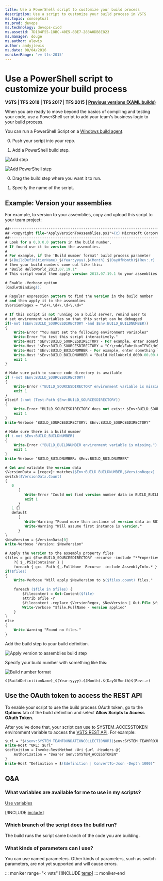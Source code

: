 ```yaml
---
title: Use a PowerShell script to customize your build process
description: Use a script to customize your build process in VSTS
ms.topic: conceptual
ms.prod: devops
ms.technology: devops-cicd
ms.assetid: 7D184F55-18BC-40E5-8BE7-283A0DB8E823
ms.manager: douge
ms.author: alewis
author: andyjlewis
ms.date: 08/04/2016
monikerRange: '>= tfs-2015'
---
```



# Use a PowerShell script to customize your build process

**VSTS | TFS 2018 | TFS 2017 | TFS 2015 | [Previous versions (XAML builds)](https://msdn.microsoft.com/library/dn376353%28v=vs.120%29.aspx)**

When you are ready to move beyond the basics of compiling and testing your code, use a PowerShell script to add your team's business logic to your build process.

You can run a PowerShell Script on a [Windows build agent](../agents/v2-windows.md).

0. Push your script into your repo.

0. Add a PowerShell build step.

 ![Add step](_img/BldStepAddBegin.png)

 ![Add PowerShell step](_img/BldScriptPSAdd.png)

0. Drag the build step where you want it to run.

0. Specify the name of the script.

## Example: Version your assemblies

For example, to version to your assemblies, copy and upload this script to your team project:

```ps
##-----------------------------------------------------------------------
## <copyright file="ApplyVersionToAssemblies.ps1">(c) Microsoft Corporation. This source is subject to the Microsoft Permissive License. See http://www.microsoft.com/resources/sharedsource/licensingbasics/sharedsourcelicenses.mspx. All other rights reserved.</copyright>
##-----------------------------------------------------------------------
# Look for a 0.0.0.0 pattern in the build number. 
# If found use it to version the assemblies.
#
# For example, if the 'Build number format' build process parameter 
# $(BuildDefinitionName)_$(Year:yyyy).$(Month).$(DayOfMonth)$(Rev:.r)
# then your build numbers come out like this:
# "Build HelloWorld_2013.07.19.1"
# This script would then apply version 2013.07.19.1 to your assemblies.
	
# Enable -Verbose option
[CmdletBinding()]
	
# Regular expression pattern to find the version in the build number 
# and then apply it to the assemblies
$VersionRegex = "\d+\.\d+\.\d+\.\d+"
	
# If this script is not running on a build server, remind user to 
# set environment variables so that this script can be debugged
if(-not ($Env:BUILD_SOURCESDIRECTORY -and $Env:BUILD_BUILDNUMBER))
{
	Write-Error "You must set the following environment variables"
	Write-Error "to test this script interactively."
	Write-Host '$Env:BUILD_SOURCESDIRECTORY - For example, enter something like:'
	Write-Host '$Env:BUILD_SOURCESDIRECTORY = "C:\code\FabrikamTFVC\HelloWorld"'
	Write-Host '$Env:BUILD_BUILDNUMBER - For example, enter something like:'
	Write-Host '$Env:BUILD_BUILDNUMBER = "Build HelloWorld_0000.00.00.0"'
	exit 1
}
	
# Make sure path to source code directory is available
if (-not $Env:BUILD_SOURCESDIRECTORY)
{
	Write-Error ("BUILD_SOURCESDIRECTORY environment variable is missing.")
	exit 1
}
elseif (-not (Test-Path $Env:BUILD_SOURCESDIRECTORY))
{
	Write-Error "BUILD_SOURCESDIRECTORY does not exist: $Env:BUILD_SOURCESDIRECTORY"
	exit 1
}
Write-Verbose "BUILD_SOURCESDIRECTORY: $Env:BUILD_SOURCESDIRECTORY"
	
# Make sure there is a build number
if (-not $Env:BUILD_BUILDNUMBER)
{
	Write-Error ("BUILD_BUILDNUMBER environment variable is missing.")
	exit 1
}
Write-Verbose "BUILD_BUILDNUMBER: $Env:BUILD_BUILDNUMBER"
	
# Get and validate the version data
$VersionData = [regex]::matches($Env:BUILD_BUILDNUMBER,$VersionRegex)
switch($VersionData.Count)
{
   0		
      { 
         Write-Error "Could not find version number data in BUILD_BUILDNUMBER."
         exit 1
      }
   1 {}
   default 
      { 
         Write-Warning "Found more than instance of version data in BUILD_BUILDNUMBER." 
         Write-Warning "Will assume first instance is version."
      }
}
$NewVersion = $VersionData[0]
Write-Verbose "Version: $NewVersion"
	
# Apply the version to the assembly property files
$files = gci $Env:BUILD_SOURCESDIRECTORY -recurse -include "*Properties*","My Project" | 
	?{ $_.PSIsContainer } | 
	foreach { gci -Path $_.FullName -Recurse -include AssemblyInfo.* }
if($files)
{
	Write-Verbose "Will apply $NewVersion to $($files.count) files."
	
	foreach ($file in $files) {
		$filecontent = Get-Content($file)
		attrib $file -r
		$filecontent -replace $VersionRegex, $NewVersion | Out-File $file
		Write-Verbose "$file.FullName - version applied"
	}
}
else
{
	Write-Warning "Found no files."
}
```

Add the build step to your build definition.

![Apply version to assemblies build step](_img/BldScriptPSExmpVerAssembliesBuildStep.png)

Specify your build number with something like this:

![Build number format](_img/BldScriptPSExmpVerAssembliesBuildNumFormat.png)

```
$(BuildDefinitionName)_$(Year:yyyy).$(Month).$(DayOfMonth)$(Rev:.r)
```

<a name="oauth"></a>
## Use the OAuth token to access the REST API

To enable your script to use the build process OAuth token, go to the **Options** tab of the build definition and select **Allow Scripts to Access OAuth Token**.

After you've done that, your script can use to SYSTEM_ACCESSTOKEN environment variable to access the [VSTS REST API](https://www.visualstudio.com/en-us/integrate/api/overview). For example:

```ps
$url = "$($env:SYSTEM_TEAMFOUNDATIONCOLLECTIONURI)$env:SYSTEM_TEAMPROJECTID/_apis/build-release/definitions/$($env:SYSTEM_DEFINITIONID)?api-version=2.0"
Write-Host "URL: $url"
$definition = Invoke-RestMethod -Uri $url -Headers @{
    Authorization = "Bearer $env:SYSTEM_ACCESSTOKEN"
}
Write-Host "Definition = $($definition | ConvertTo-Json -Depth 1000)"
```


## Q&A
<!-- BEGINSECTION class="md-qanda" -->


### What variables are available for me to use in my scripts?

[Use variables](../../concepts/definitions/build/variables.md)

[!INCLUDE [include](../../concepts/definitions/_shared/variable-set-in-script-qa.md)]

### Which branch of the script does the build run?

The build runs the script same branch of the code you are building.

### What kinds of parameters can I use?

You can use named parameters. Other kinds of parameters, such as switch parameters, are not yet supported and will cause errors.

::: moniker range="< vsts"
[!INCLUDE [temp](../../_shared/qa-versions.md)]
::: moniker-end

<!-- ENDSECTION -->
